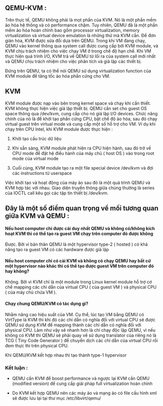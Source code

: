 

## QEMU-KVM : 

Trên thực tế, QEMU không phải là mọt phần của KVM. Nó là một phần mềm ảo hóa hệ thống và có performance chậm. Tuy nhiên, QEMU đã là một phần mềm ảo hóa hoàn chỉnh bao gồm processor virtualization, memory virtualization và virtual device emulation là những thứ mà KVM cần. Để đơn giản hóa, KVM được sửa đổi dựa trên QEMU. Trong khi VM đang chạy, QEMU vào kernel thông qua system call được cung cấp bởi KVM module, và KVM chịu trách nhiệm cho việc chạy VM ở trong chế độ hạn chế. Khi VM thực hiện quá trình I/O, KVM trả về QEMU từ lối ra của system call mới nhất và QEMU chịu trách nhiệm cho việc phân tích và giả lập các thiết bị. 

Đứng trên QEMU, ta có thể nói QEMU sử dụng virtualization function của KVM module để tăng tốc ảo hóa phần cứng cho VM. 

## KVM

KVM module được nạp vào bên trong kernel space và chạy khi cần thiết. KVM không thực hiện việc giả lập thiết bị. QEMU cần set cho guest OS space thông qua /dev/kvm, cung cấp cho nó giả lập I/O devices. Chức năng chính của nó là để khởi tạo phần cứng CPU, bật chế độ ảo hóa, sau đó chạy virtual guest trên virtual mode và cung cấp một số hỗ trợ cho VM. Ví dụ khi chạy trên CPU Intel, khi KVM module được thực hiện : 

1. Khởi tạo cấu trúc dữ liệu 

2. Khi sẵn sàng, KVM module phát hiện ra CPU hiện hành, sau đó trở về CPU mode để đặt hệ điều hành của máy chủ ( host OS ) vào trong root mode của virtual mode

3. Cuối cùng, KVM module tạo ra một file special device /dev/kvm và đợi các instructions từ userspace

Việc khởi tạo và hoạt động của máy ảo sau đó là một quá trình QEMU và KVM hợp tác với nhau. Giao diện truyền thông giữa chúng thường là series của IOCTL call kêu gọi các tập tin thiết bị /dev/kvm. 


## Đây là một số điểm quan trọng về mối tương quan giữa KVM và QEMU :

####  Nếu host computer chỉ được cài duy nhất QEMU và không có/không kích hoạt KVM thì có thể tạo ra guest VM chạy trên computer đó được không

  Được. Bởi vì bản thân QEMU là một hypervisor type-2 ( hosted ) có khả năng tạo ra guest VM có các hardware được giả lập

#### Nếu host computer chỉ có cài KVM và không có chạy QEMU hay bất cứ một hypervisor nào khác thì có thể tạo được guest VM trên computer đó hay không?

  Không. Bởi vì KVM chỉ là một module trong Linux kernel module hỗ trợ cơ chế mapping các chỉ dẫn của virtual CPU ( của guest VM ) và physical CPU ( của máy chủ chứa VM ).

#### Chạy chung QEMU/KVM có tác dụng gì?

  Nhằm nâng cao hiệu suất của VM. Cụ thể, lúc tạo VM bằng QEMU có VirtType là KVM thì khi đó các chỉ dẫn có nghĩa đối với virtual CPU sẽ được QEMU sử dụng KVM để mapping thành các chỉ dẫn có nghĩa đối với physical CPU. Làm như vậy sẽ nhanh hơn là chỉ chạy độc lập QEMU, vì nếu không có KVM thì QEMU sẽ phải quay về sử dụng translator của riêng nó là TCG ( Tiny Code Generator ) để chuyển dịch các chỉ dẫn của virtual CPU rồi đem thực thi trên physical CPU.

Khi QEMU/KVM kết hợp nhau thì tạo thành type-1 hypervisor

### Kết luận :

- QEMU cần KVM để boost performance và ngược lại KVM cần QEMU (modified version) để cung cấp giải pháp full virtualization hoàn chỉnh

- Do KVM kết hợp QEMU nên các máy ảo và mạng ảo có file cấu hình xml sẽ được lưu lại tại thư mục /etc/libvirt/qemu/



